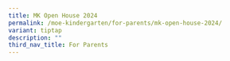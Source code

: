 ```yaml
---
title: MK Open House 2024
permalink: /moe-kindergarten/for-parents/mk-open-house-2024/
variant: tiptap
description: ""
third_nav_title: For Parents
---
```

